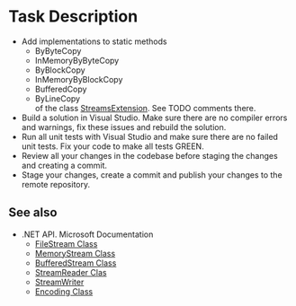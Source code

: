 # Task Description

- Add implementations to static methods
    - ByByteCopy
    - InMemoryByByteCopy
    - ByBlockCopy
    - InMemoryByBlockCopy
    - BufferedCopy
    - ByLineCopy  
of the class [StreamsExtension](https://gitlab.com/AnzhelikaKravchuk/streams/-/blob/master/Streams/StreamsExtension.cs). See TODO comments there.
- Build a solution in Visual Studio. Make sure there are no compiler errors and warnings, fix these issues and rebuild the solution.
- Run all unit tests with Visual Studio and make sure there are no failed unit tests. Fix your code to make all tests GREEN.
- Review all your changes in the codebase before staging the changes and creating a commit.
- Stage your changes, create a commit and publish your changes to the remote repository.

## See also
- .NET API. Microsoft Documentation
    - [FileStream Class](https://docs.microsoft.com/en-us/dotnet/api/system.io.filestream?view=netcore-3.1)
    - [MemoryStream Class](https://docs.microsoft.com/en-us/dotnet/api/system.io.memorystream?view=netcore-3.1)
    - [BufferedStream Class](https://docs.microsoft.com/en-us/dotnet/api/system.io.bufferedstream?view=netcore-3.1)
    - [StreamReader Clas](https://docs.microsoft.com/en-us/dotnet/api/system.io.streamreader?view=netcore-3.1)
    - [StreamWriter](https://docs.microsoft.com/en-us/dotnet/api/system.io.streamwriter?view=netcore-3.1)
    - [Encoding Class](https://docs.microsoft.com/en-us/dotnet/api/system.text.encoding?view=netcore-3.1)